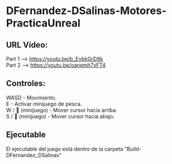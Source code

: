 # DFernandez-DSalinas-Motores-PracticaUnreal

## URL Vídeo:  
Part 1 --> https://youtu.be/b_EybkGrD8k  
Part 2 --> https://youtu.be/oanemh7xFT4
 
## Controles:  
WASD - Movimiento.  
E - Activar minijuego de pesca.  
W / 🔼 (minijuego) - Mover cursor hacia arriba.  
S / 🔽 (minijuego) - Mover cursor hacia abajo.  


## Ejecutable
El ejecutable del juego está dentro de la carpeta "Build-DFernandez_DSalinas"
